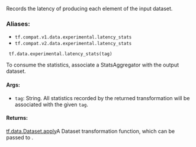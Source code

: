
Records the latency of producing each element of the input dataset.
### Aliases:
- `tf.compat.v1.data.experimental.latency_stats`
- `tf.compat.v2.data.experimental.latency_stats`

```
 tf.data.experimental.latency_stats(tag)
```

To consume the statistics, associate a StatsAggregator with the output dataset.
#### Args:
- `tag`: String. All statistics recorded by the returned transformation will be associated with the given `tag`.
#### Returns:
[tf.data.Dataset.apply](https://www.tensorflow.org/api_docs/python/tf/data/Dataset#apply)A Dataset transformation function, which can be passed to .

